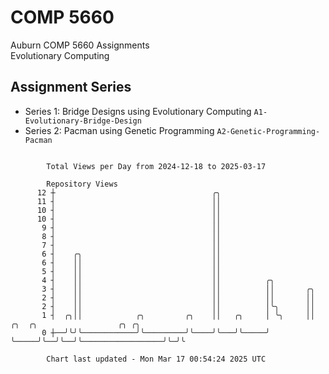# COMP 5660
Auburn COMP 5660 Assignments  
Evolutionary Computing

## Assignment Series
- Series 1: Bridge Designs using Evolutionary Computing `A1-Evolutionary-Bridge-Design`
- Series 2: Pacman using Genetic Programming `A2-Genetic-Programming-Pacman`

```

        Total Views per Day from 2024-12-18 to 2025-03-17

        Repository Views
      12 ┼                                   ╭╮
      11 ┤                                   ││
      10 ┤                                   ││
      10 ┤                                   ││
       9 ┤                                   ││
       8 ┤                                   ││
       7 ┤                                   ││
       6 ┤    ╭╮                             ││
       6 ┤    ││                             ││
       5 ┤    ││                             ││
       4 ┤    ││                             ││          ╭╮
       3 ┤    ││                             ││          ││       ╭╮
       2 ┤    ││                             ││          ││       ││
       2 ┤    ││                             ││          │╰╮      ││
       1 ┤  ╭╮││            ╭╮         ╭╮    ││   ╭╮     │ ╰╮     ││  ╭╮  ╭╮                  ╭╮ ╭╮
       0 ┼──╯╰╯╰────────────╯╰─────────╯╰────╯╰───╯╰─────╯  ╰─────╯╰──╯╰──╯╰──────────────────╯╰─╯╰

        Chart last updated - Mon Mar 17 00:54:24 2025 UTC
        
```
